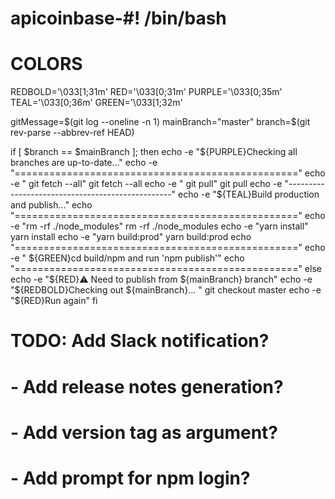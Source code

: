 # apicoinbase-#! /bin/bash

# COLORS
REDBOLD='\033[1;31m'
RED='\033[0;31m'
PURPLE='\033[0;35m'
TEAL='\033[0;36m'
GREEN='\033[1;32m'

gitMessage=$(git log --oneline -n 1)
mainBranch="master"
branch=$(git rev-parse --abbrev-ref HEAD)

if [ $branch == $mainBranch ]; then
  echo -e "${PURPLE}Checking all branches are up-to-date..."
  echo -e "================================================="
  echo -e " git fetch --all"
  git fetch --all
  echo -e " git pull"
  git pull
  echo -e "-------------------------------------------------"
  echo -e "${TEAL}Build production and publish..."
  echo "================================================="
  echo -e "rm -rf ./node_modules"
  rm -rf ./node_modules
  echo -e "yarn install"
  yarn install
  echo -e "yarn build:prod"
  yarn build:prod
  echo "================================================="
  echo -e " ${GREEN}cd build/npm and run 'npm publish'"
  echo "================================================="
else
  echo -e "${RED}⚠️  Need to publish from ${mainBranch} branch"
  echo -e "${REDBOLD}Checking out ${mainBranch}... "
  git checkout master
  echo -e "${RED}Run again"
fi

# TODO: Add Slack notification?
# - Add release notes generation?
# - Add version tag as argument?
# - Add prompt for  npm login?

